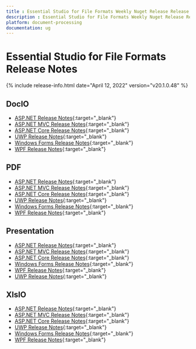```yaml
---
title : Essential Studio for File Formats Weekly Nuget Release Release Notes  
description : Essential Studio for File Formats Weekly Nuget Release Release Notes  
platform: document-processing
documentation: ug
---
```


# Essential Studio for File Formats  Release Notes  

{% include release-info.html date="April 12, 2022" version="v20.1.0.48" %} 

## DocIO

* [ASP.NET Release Notes](/aspnet/release-notes/v20.1.0.48#docio){:target="_blank"}
* [ASP.NET MVC Release Notes](/aspnetmvc/release-notes/v20.1.0.48#docio){:target="_blank"}
* [ASP.NET Core Release Notes](/aspnet-core/release-notes/v20.1.0#docio){:target="_blank"}
* [UWP Release Notes](/uwp/release-notes/v20.1.0.48#docio){:target="_blank"}
* [Windows Forms Release Notes](/windowsforms/release-notes/v20.1.0.48#docio){:target="_blank"}
* [WPF Release Notes](/wpf/release-notes/v20.1.0.48#docio){:target="_blank"}


## PDF

* [ASP.NET Release Notes](/aspnet/release-notes/v20.1.0.48#pdf){:target="_blank"}
* [ASP.NET MVC Release Notes](/aspnetmvc/release-notes/v20.1.0.48#pdf){:target="_blank"}
* [ASP.NET Core Release Notes](/aspnet-core/release-notes/v20.1.0.48#pdf){:target="_blank"}
* [UWP Release Notes](/uwp/release-notes/v20.1.0.48#pdf){:target="_blank"}
* [Windows Forms Release Notes](/windowsforms/release-notes/v20.1.0.48#pdf){:target="_blank"}
* [WPF Release Notes](/wpf/release-notes/v20.1.0.48#pdf){:target="_blank"}


## Presentation

* [ASP.NET Release Notes](/aspnet/release-notes/v20.1.0.48#presentation){:target="_blank"}
* [ASP.NET MVC Release Notes](/aspnetmvc/release-notes/v20.1.0.48#presentation){:target="_blank"}
* [ASP.NET Core Release Notes](/aspnet-core/release-notes/v20.1.0.48#presentation){:target="_blank"}
* [Windows Forms Release Notes](/windowsforms/release-notes/v20.1.0.48#presentation){:target="_blank"}
* [WPF Release Notes](/wpf/release-notes/v20.1.0.48#presentation){:target="_blank"}
* [UWP Release Notes](/uwp/release-notes/v20.1.0.48#presentation){:target="_blank"}


## XlsIO

* [ASP.NET Release Notes](/aspnet/release-notes/v20.1.0.48#xlsio){:target="_blank"}
* [ASP.NET MVC Release Notes](/aspnetmvc/release-notes/v20.1.0.48#xlsio){:target="_blank"}
* [ASP.NET Core Release Notes](/aspnet-core/release-notes/v20.1.0.48#xlsio){:target="_blank"}
* [UWP Release Notes](/uwp/release-notes/v20.1.0.48#xlsio){:target="_blank"}
* [Windows Forms Release Notes](/windowsforms/release-notes/v20.1.0.48#xlsio){:target="_blank"}
* [WPF Release Notes](/wpf/release-notes/v20.1.0.48#xlsio){:target="_blank"}